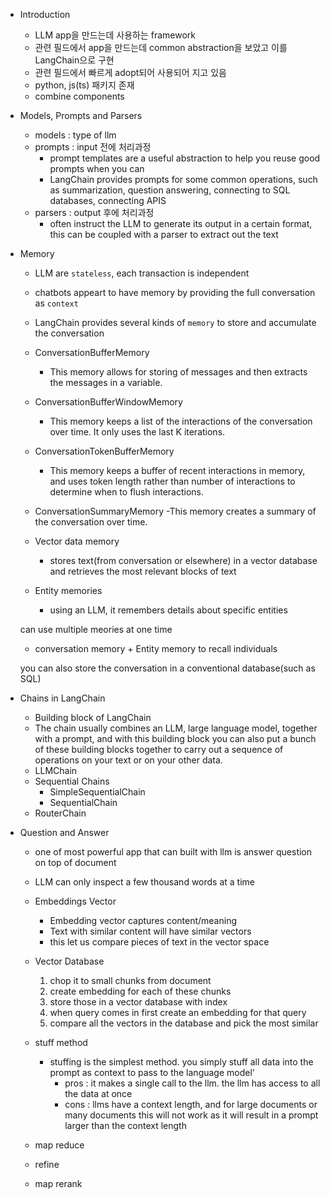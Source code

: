 - Introduction  
  - LLM app을 만드는데 사용하는 framework
  - 관련 필드에서 app을 만드는데 common abstraction을 보았고 이를 LangChain으로 구현
  - 관련 필드에서 빠르게 adopt되어 사용되어 지고 있음
  - python, js(ts) 패키지 존재
  - combine components

- Models, Prompts and Parsers
  - models : type of llm
  - prompts : input 전에 처리과정
    - prompt templates are a useful abstraction to help you reuse good prompts when you can
    - LangChain provides prompts for some common operations, such as summarization, question answering, connecting to SQL databases, connecting APIS
  - parsers : output 후에 처리과정
    - often instruct the LLM to generate its output in a certain format, this can be coupled with a parser to extract out the text 

- Memory
  - LLM are `stateless`, each transaction is independent
  - chatbots appeart to have memory by providing the full conversation as `context`
  - LangChain provides several kinds of `memory` to store and accumulate the conversation
  - ConversationBufferMemory
    - This memory allows for storing of messages and then extracts the messages in a variable.
  - ConversationBufferWindowMemory
    - This memory keeps a list of the interactions of the conversation over time. It only uses the last K iterations.
  - ConversationTokenBufferMemory
    - This memory keeps a buffer of recent interactions in memory, and uses token length rather than number of interactions to determine when to flush interactions.
  - ConversationSummaryMemory
    -This memory creates a summary of the conversation over time.

  - Vector data memory
    - stores text(from conversation or elsewhere) in a vector database and retrieves the most relevant blocks of text
  - Entity memories
    - using an LLM, it remembers details about specific entities

  can use multiple meories at one time
  - conversation memory + Entity memory to recall individuals

  you can also store the conversation in a conventional database(such as SQL)

- Chains in LangChain
  - Building block of LangChain
  - The chain usually combines an LLM, large language model, together with a prompt, and with this building block you can also put a bunch of these building blocks together to carry out a sequence of operations on your text or on your other data. 
  - LLMChain
  - Sequential Chains
    - SimpleSequentialChain
    - SequentialChain
  - RouterChain

- Question and Answer
  - one of most powerful app that can built with llm is answer question on top of document
  - LLM can only inspect a few thousand words at a time
  - Embeddings Vector
    - Embedding vector captures content/meaning
    - Text with similar content will have similar vectors
    - this let us compare pieces of text in the vector space
  - Vector Database
    1. chop it to small chunks from document
    2. create embedding for each of these chunks
    3. store those in a vector database with index
    4. when query comes in first create an embedding for that query
    5. compare all the vectors in the database and pick the most similar

  - stuff method
    - stuffing is the simplest method. you simply stuff all data into the prompt as context to pass to the language model'
      - pros : it makes a single call to the llm. the llm has access to all the data at once
      - cons : llms have a context length, and for large documents or many documents this will not work as it will result in a prompt larger than the context length

     
  - map reduce
  - refine
  - map rerank
